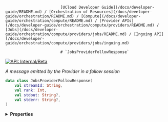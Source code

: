                             [UCloud Developer Guide](/docs/developer-guide/README.md) / [Orchestration of Resources](/docs/developer-guide/orchestration/README.md) / [Compute](/docs/developer-guide/orchestration/compute/README.md) / [Provider APIs](/docs/developer-guide/orchestration/compute/providers/README.md) / [Jobs](/docs/developer-guide/orchestration/compute/providers/jobs/README.md) / [Ingoing API](/docs/developer-guide/orchestration/compute/providers/jobs/ingoing.md)
                            
                            # `JobsProviderFollowResponse`

                            
[![API: Internal/Beta](https://img.shields.io/static/v1?label=API&message=Internal/Beta&color=red&style=flat-square)](/docs/developer-guide/core/api-conventions.md)


_A message emitted by the Provider in a follow session_

```kotlin
data class JobsProviderFollowResponse(
    val streamId: String,
    val rank: Int,
    val stdout: String?,
    val stderr: String?,
)
```

<details>
<summary>
<b>Properties</b>
</summary>

<details>
<summary>
<code>streamId</code>: <code><code><a href='https://kotlinlang.org/api/latest/jvm/stdlib/kotlin/-string/'>String</a></code></code> A unique ID for this follow session, the same identifier should be used for the entire session
</summary>



We recommend that Providers generate a UUID or similar for this ID.


</details>

<details>
<summary>
<code>rank</code>: <code><code><a href='https://kotlinlang.org/api/latest/jvm/stdlib/kotlin/-int/'>Int</a></code></code> The rank of the node (0-indexed)
</summary>



Valid values range from 0 (inclusive) until [`specification.replicas`](#) (exclusive)


</details>

<details>
<summary>
<code>stdout</code>: <code><code><a href='https://kotlinlang.org/api/latest/jvm/stdlib/kotlin/-string/'>String</a>?</code></code> New messages from stdout (if any)
</summary>



The bytes from stdout, of the running process, should be interpreted as UTF-8. If the stream contains invalid
bytes then these should be ignored and skipped.

See https://linux.die.net/man/3/stdout for more information.


</details>

<details>
<summary>
<code>stderr</code>: <code><code><a href='https://kotlinlang.org/api/latest/jvm/stdlib/kotlin/-string/'>String</a>?</code></code> New messages from stderr (if any)
</summary>



The bytes from stdout, of the running process, should be interpreted as UTF-8. If the stream contains invalid
bytes then these should be ignored and skipped.

See https://linux.die.net/man/3/stderr for more information.


</details>



</details>

